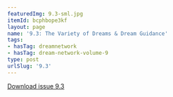 ```yaml
---
featuredImg: 9.3-sml.jpg
itemId: bcphbope3kf
layout: page
name: '9.3: The Variety of Dreams & Dream Guidance'
tags:
- hasTag: dreamnetwork
- hasTag: dream-network-volume-9
type: post
urlSlug: '9.3'
---
```

<a href="../files/pdfs/Volume_9/9.3-Dream-Network-Journal_Volume-9_No-3.pdf" download="">Download issue 9.3</a>